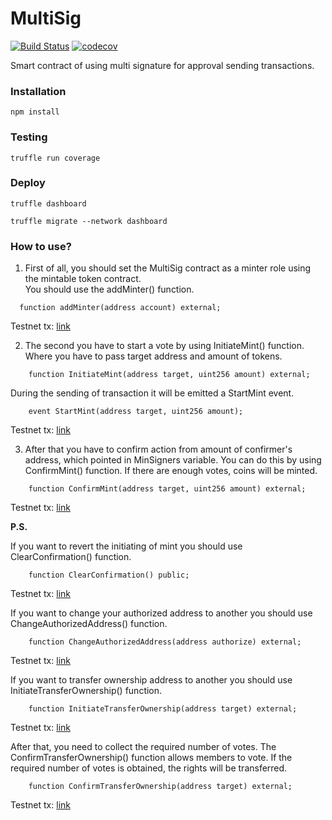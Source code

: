 # MultiSig
[![Build Status](https://app.travis-ci.com/The-Poolz/MultiSig.svg?token=j64fMSARWGtzysprUKZK&branch=master)](https://app.travis-ci.com/The-Poolz/MultiSig)
[![codecov](https://codecov.io/gh/The-Poolz/MultiSig/branch/master/graph/badge.svg?token=619oKb6Wsk)](https://codecov.io/gh/The-Poolz/MultiSig)

Smart contract of using multi signature for approval sending transactions.

### Installation

```console
npm install
```

### Testing

```console
truffle run coverage
```
### Deploy

```console
truffle dashboard
```
```console
truffle migrate --network dashboard
```

### How to use?
1. First of all, you should set the MultiSig contract as a minter role using the mintable token contract.
   <br>You should use the addMinter() function.
```solidity
  function addMinter(address account) external;
```
Testnet tx: [link](https://rinkeby.etherscan.io/tx/0xb970ba50ec036642759f0dc3152a31b095313aa29a4a35c8ee6e7a071c938ad8)

2. The second you have to start a vote by using InitiateMint() function.
   Where you have to pass target address and amount of tokens. 
```solidity
    function InitiateMint(address target, uint256 amount) external;
```
   During the sending of transaction it will be emitted a StartMint event.
```solidity
    event StartMint(address target, uint256 amount);
```
Testnet tx: [link](https://rinkeby.etherscan.io/tx/0x4b536a63f2aad04f829274731b81ebb67a118345090deb166c50853b168cfaa8)

3. After that you have to confirm action from amount of confirmer's address, which pointed in MinSigners variable.
   You can do this by using ConfirmMint() function.
   If there are enough votes, coins will be minted.
```solidity
    function ConfirmMint(address target, uint256 amount) external;
```
Testnet tx: [link](https://testnet.bscscan.com/tx/0x785c017d46639a662a55f40abf3d2fda1827f0c7ddb0341e78d98e17c80106c3)



**P.S.**

If you want to revert the initiating of mint you should use ClearConfirmation() function.
```solidity
    function ClearConfirmation() public;
```
Testnet tx: [link](https://rinkeby.etherscan.io/tx/0xaa07b87cb97a1d6c24d52fb00b445a6d5d0805aed1d8c6375ef2e6955c92ced3)

If you want to change your authorized address to another you should use ChangeAuthorizedAddress() function.
```solidity
    function ChangeAuthorizedAddress(address authorize) external;
```
Testnet tx: [link](https://rinkeby.etherscan.io/tx/0x7eeea83ca80c654cf59c9155db2991ce41298cf266d14b90e111ab6b6cbce682)

If you want to transfer ownership address to another you should use InitiateTransferOwnership() function.
```solidity
    function InitiateTransferOwnership(address target) external;
```
Testnet tx: [link](https://rinkeby.etherscan.io/tx/0xa07d1b1a4bc5939f1df0b6ed5e9c4ccfcb1ea1159b0155c11e8ccc388e5cd623)

After that, you need to collect the required number of votes. The ConfirmTransferOwnership() function allows members to vote. If the required number of votes is obtained, the rights will be transferred.
```solidity
    function ConfirmTransferOwnership(address target) external;
```
Testnet tx: [link](https://rinkeby.etherscan.io/tx/0xe6e329608dca88c09163c681a43e4b1f93da0d7ed105f74ef3e40d9b35e3cbd5)
